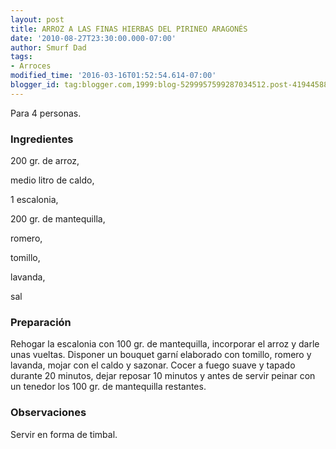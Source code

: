 ```yaml
---
layout: post
title: ARROZ A LAS FINAS HIERBAS DEL PIRINEO ARAGONÉS
date: '2010-08-27T23:30:00.000-07:00'
author: Smurf Dad
tags:
- Arroces
modified_time: '2016-03-16T01:52:54.614-07:00'
blogger_id: tag:blogger.com,1999:blog-5299957599287034512.post-4194458849506898446
---
```


Para 4 personas.

<h3>Ingredientes</h3>

200 gr. de arroz,

medio litro de caldo,

1 escalonia,

200 gr. de mantequilla,

romero,

tomillo,

lavanda,

sal

<h3>Preparación</h3>

Rehogar la escalonia con 100 gr. de mantequilla, incorporar el arroz y darle unas vueltas. Disponer un bouquet garní elaborado con tomillo, romero y lavanda, mojar con el caldo y sazonar. Cocer a fuego suave y tapado durante 20 minutos, dejar reposar 10 minutos y antes de servir peinar con un tenedor los 100 gr. de mantequilla restantes.

<h3>Observaciones</h3>

Servir en forma de timbal.

